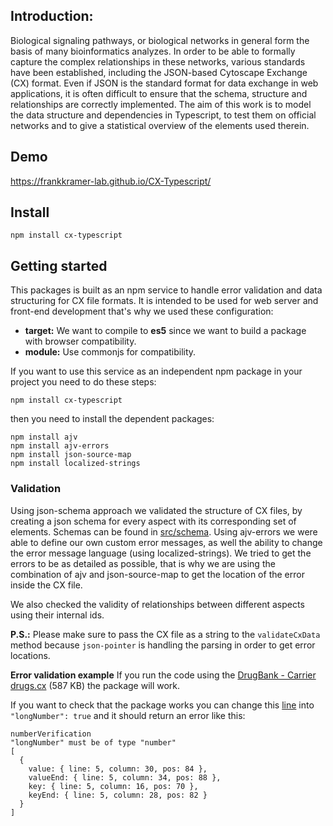## Introduction:
Biological signaling pathways, or biological networks in general form the basis of many bioinformatics
analyzes. In order to be able to formally capture the complex relationships in these networks, various
standards have been established, including the JSON-based Cytoscape Exchange (CX) format. Even if JSON
is the standard format for data exchange in web applications, it is often difficult to ensure that the schema,
structure and relationships are correctly implemented. The aim of this work is to model the data structure and
dependencies in Typescript, to test them on official networks and to give a statistical overview of the
elements used therein.

## Demo
https://frankkramer-lab.github.io/CX-Typescript/

## Install
```
npm install cx-typescript
```

## Getting started
This packages is built as an npm service to handle error validation and data structuring for CX file formats.
It is intended to be used for web server and front-end development that's why we used these configuration:

- **target:** We want to compile to **es5** since we want to build a package with browser compatibility.
- **module:** Use commonjs for compatibility.

If you want to use this service as an independent npm package in your project you need to do these steps:
```
npm install cx-typescript
```
then you need to install the dependent packages:
```
npm install ajv
npm install ajv-errors
npm install json-source-map
npm install localized-strings
```

### Validation 
Using json-schema approach we validated the structure of CX files, by creating a json schema for every aspect with its corresponding set of elements.
Schemas can be found in [src/schema](https://github.com/frankkramer-lab/CX-Typescript/tree/main/src/schema).
Using ajv-errors we were able to define our own custom error messages, as well the ability to change the error message language (using localized-strings).
We tried to get the errors to be as detailed as possible, that is why we are using the combination of ajv and json-source-map to get the location of the error inside the CX file.

We also checked the validity of relationships between different aspects using their internal ids.

**P.S.:** Please make sure to pass the CX file as a string to the `validateCxData` method because `json-pointer` is handling the parsing in order to get error locations.
 
**Error validation example**
If you run the code using the [DrugBank - Carrier drugs.cx](https://github.com/frankkramer-lab/CX-Typescript/blob/main/test/networks/DrugBank%20-%20Carrier%20drugs.cx)  (587 KB) the package will work.

If you want to check that the package works you can change this [line](https://github.com/frankkramer-lab/CX-Typescript/blob/main/test/networks/DrugBank%20-%20Carrier%20drugs.cx#L5) into `"longNumber": true` and it should return an error like this:

```
numberVerification
"longNumber" must be of type "number"
[
  {
    value: { line: 5, column: 30, pos: 84 },
    valueEnd: { line: 5, column: 34, pos: 88 },
    key: { line: 5, column: 16, pos: 70 },
    keyEnd: { line: 5, column: 28, pos: 82 }
  }
]
```
